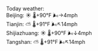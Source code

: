Today weather:  
Beijing: ☀️ 🌡️+90°F 🌬️→4mph  
Tianjin: ⛅️  🌡️+91°F 🌬️↖14mph  
Shijiazhuang: ☀️ 🌡️+90°F 🌬️↓4mph  
Tangshan: ⛅️  🌡️+91°F 🌬️↖14mph  
